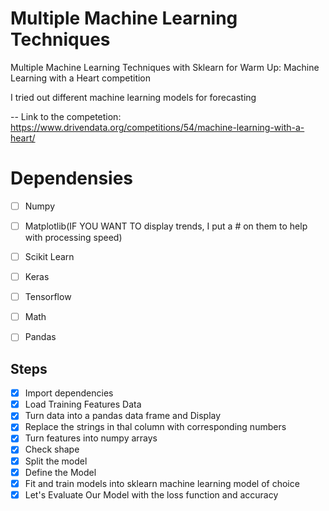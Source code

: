 # Multiple Machine Learning Techniques

Multiple Machine Learning Techniques with Sklearn for Warm Up: Machine Learning with a Heart competition

I tried out different machine learning models for forecasting

-- Link to the competetion: https://www.drivendata.org/competitions/54/machine-learning-with-a-heart/

# Dependensies 
- [ ] Numpy
- [ ] Matplotlib(IF YOU WANT TO display trends, I put a # on them to help with processing speed)
- [ ] Scikit Learn
- [ ] Keras
- [ ] Tensorflow
- [ ] Math
- [ ] Pandas


## Steps
- [x] Import dependencies
- [x] Load Training Features Data
- [x] Turn data into a pandas data frame and Display
- [x] Replace the strings in thal column with corresponding numbers
- [x] Turn features into numpy arrays  
- [x] Check shape
- [x] Split the model 
- [x] Define the Model
- [x] Fit and train models into sklearn machine learning model of choice 
- [x] Let's Evaluate Our Model with the loss function and accuracy
